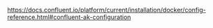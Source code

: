 https://docs.confluent.io/platform/current/installation/docker/config-reference.html#confluent-ak-configuration
